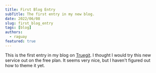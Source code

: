 ```yaml
---
title: First Blog Entry
subTitle: The first entry in my new blog.
date: 2022/06/08
slug: first_blog_entry
tags: [blog]
authors:
  - raguay
featured: true
---
```


This is the first entry in my blog on [Truegit](https://truegit.io). I thought I would try this new service out on the free plan. It seems very nice, but I haven't figured out how to theme it yet.
